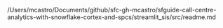 /Users/mcastro/Documents/github/sfc-gh-mcastro/sfguide-call-centre-analytics-with-snowflake-cortex-and-spcs/streamlit_sis/src/readme.md
